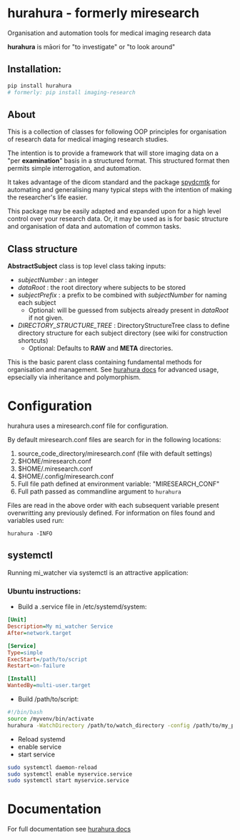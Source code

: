# hurahura - formerly miresearch

Organisation and automation tools for medical imaging research data

__hurahura__ is māori for "to investigate" or "to look around"

## Installation: 

```bash
pip install hurahura
# formerly: pip install imaging-research

```

## About

This is a collection of classes for following OOP principles for organisation of research data for medical imaging research studies. 

The intention is to provide a framework that will store imaging data on a "per __examination__" basis in a structured format. This structured format then permits simple interrogation, and automation.  

It takes advantage of the dicom standard and the package [spydcmtk](https://pypi.org/project/spydcmtk/) for automating and generalising many typical steps with the intention of making the researcher's life easier. 

This package may be easily adapted and expanded upon for a high level control over your research data. Or, it may be used as is for basic structure and organisation of data and automation of common tasks. 


## Class structure

**AbstractSubject**  class is top level class taking inputs:
- *subjectNumber* : an integer
- *dataRoot* : the root directory where subjects to be stored             
- *subjectPrefix* : a prefix to be combined with *subjectNumber* for naming each subject
    - Optional: will be guessed from subjects already present in *dataRoot* if not given. 
- *DIRECTORY_STRUCTURE_TREE* : DirectoryStructureTree class to define directory structure for each subject directory (see wiki for construction shortcuts)
    - Optional: Defaults to **RAW** and **META** directories. 

This is the basic parent class containing fundamental methods for organisation and management. See  [hurahura docs](https://fraser29.github.io/hurahura/) for advanced usage, epsecially via inheritance and polymorphism. 


# Configuration

hurahura uses a miresearch.conf file for configuration. 

By default miresearch.conf files are search for in the following locations: 

1. source_code_directory/miresearch.conf (file with default settings)
2. $HOME/miresearch.conf
3. $HOME/.miresearch.conf
4. $HOME/.config/miresearch.conf
5. Full file path defined at environment variable: "MIRESEARCH_CONF"
6. Full path passed as commandline argument to `hurahura`

Files are read in the above order with each subsequent variable present overwritting any previously defined. 
For information on files found and variables used run:

`hurahura -INFO` 

## systemctl 

Running mi_watcher via systemctl is an attractive application: 

### Ubuntu instructions:

- Build a .service file in /etc/systemd/system:

```ini
[Unit]
Description=My mi_watcher Service
After=network.target

[Service]
Type=simple
ExecStart=/path/to/script
Restart=on-failure

[Install]
WantedBy=multi-user.target
```

- Build /path/to/script: 

```bash
#!/bin/bash
source /myvenv/bin/activate
hurahura -WatchDirectory /path/to/watch_directory -config /path/to/my_proj.conf
```

- Reload systemd
- enable service
- start service
  
```bash
sudo systemctl daemon-reload
sudo systemctl enable myservice.service
sudo systemctl start myservice.service
```

# Documentation

For full documentation see [hurahura docs](https://fraser29.github.io/hurahura/)